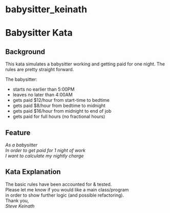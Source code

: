 # babysitter_keinath

# Babysitter Kata

## Background
This kata simulates a babysitter working and getting paid for one night.  The rules are pretty straight forward.

The babysitter:
- starts no earlier than 5:00PM
- leaves no later than 4:00AM
- gets paid $12/hour from start-time to bedtime
- gets paid $8/hour from bedtime to midnight
- gets paid $16/hour from midnight to end of job
- gets paid for full hours (no fractional hours)


## Feature
*As a babysitter<br>
In order to get paid for 1 night of work<br>
I want to calculate my nightly charge<br>*


## Kata Explanation
The basic rules have been accounted for & tested.<br>
Please let me know if you would like a main class/program<br>
in order to show further logic (and possible refactoring).<br>
Thank you,<br>
*Steve Keinath*